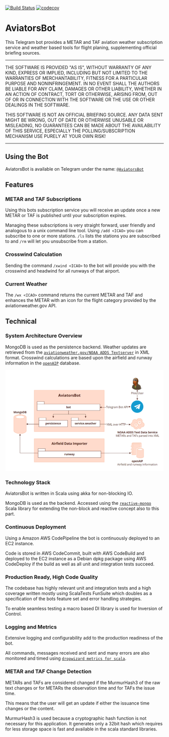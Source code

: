 [![Build Status](https://travis-ci.org/fvalka/AviatorsBot.svg?branch=master)](https://travis-ci.org/fvalka/AviatorsBot)
[![codecov](https://codecov.io/gh/fvalka/AviatorsBot/branch/master/graph/badge.svg)](https://codecov.io/gh/fvalka/AviatorsBot)

# AviatorsBot

This Telegram bot provides a METAR and TAF aviation weather 
subscription service and weather based tools for flight planing, 
supplementing official briefing sources.

___ 
THE SOFTWARE IS PROVIDED "AS IS", WITHOUT WARRANTY OF ANY KIND, EXPRESS OR IMPLIED, INCLUDING BUT NOT LIMITED TO THE WARRANTIES OF MERCHANTABILITY, FITNESS FOR A PARTICULAR PURPOSE AND NONINFRINGEMENT. IN NO EVENT SHALL THE AUTHORS BE LIABLE FOR ANY CLAIM, DAMAGES OR OTHER LIABILITY, WHETHER IN AN ACTION OF CONTRACT, TORT OR OTHERWISE, ARISING FROM, OUT OF OR IN CONNECTION WITH THE SOFTWARE OR THE USE OR OTHER DEALINGS IN THE SOFTWARE.

THIS SOFTWARE IS NOT AN OFFICIAL BRIEFING SOURCE. ANY DATA SENT MIGHT BE WRONG, OUT OF DATE OR OTHERWISE UNUSABLE OR MISLEADING, NO GUARANTEES CAN BE MADE ABOUT THE AVAILABILITY OF THIS SERVICE, ESPECIALLY THE POLLING/SUBSCRIPTION MECHANISM
USE PURELY AT YOUR OWN RISK!
___

## Using the Bot
AviatorsBot is available on Telegram under the name: 
[`@AviatorsBot`](https://t.me/AviatorsBot)

## Features
### METAR and TAF Subscriptions
Using this bots subscription service you will receive an update
once a new METAR or TAF is published until your subscription expires. 

Managing these subscriptions is very straight forward, user friendly
and analogous to a unix command line tool. Using `/add <ICAO>` you 
can subscribe to one or more stations. `/ls` lists the stations you
are subscribed to and `/rm` will let you unsubscribe from a station. 

### Crosswind Calculation
Sending the command `/xwind <ICAO>` to the bot will provide you with
the crosswind and headwind for all runways of that airport. 

### Current Weather
The `/wx <ICAO>` command returns the current METAR and TAF and 
enhances the METAR with an icon for the flight category provided by 
the aviationweather.gov API. 

## Technical
### System Architecture Overview
MongoDB is used as the persistence backend. Weather updates are 
retrieved from the [`aviationweather.gov/NOAA ADDS Textserver`](
https://www.aviationweather.gov/dataserver) in XML format. 
Crosswind calculations are based upon the airfield and runway information 
in the [`openAIP`](https://www.openaip.net/) database. 

![System overview](doc/images/system-overview.png "System overview")

### Technology Stack
AviatorsBot is written in Scala using akka for non-blocking IO. 

MongoDB is used as the backend. Accessed using the 
[`reactive-mongo`](http://reactivemongo.org/) Scala library for extending 
the non-block and reactive concept also to this part. 

### Continuous Deployment ###
Using a Amazon AWS CodePipeline the bot is continuously deployed to 
an EC2 instance. 

Code is stored in AWS CodeCommit, built with AWS CodeBuild and deployed to
the EC2 instance as a Debian dpkg package using AWS CodeDeploy if the build 
as well as all unit and integration tests succeed. 

### Production Ready, High Code Quality
The codebase has highly relevant unit and integration tests and a 
high coverage written mostly using ScalaTests FunSuite which doubles
as a specification of the bots feature set and error handling strategies.

To enable seamless testing a macro based DI library is used for 
Inversion of Control. 

### Logging and Metrics ### 
Extensive logging and configurability add to the production readiness 
of the bot. 

All commands, messages received and sent and many errors are also monitored
and timed using 
[`dropwizard metrics for scala`](https://github.com/erikvanoosten/metrics-scala). 

### METAR and TAF Change Detection ###
METARs and TAFs are considered changed if the MurmurHash3 of the raw text 
changes or for METARs the observation time and for TAFs the issue time. 

This means that the user will get an update if either the issuance time
changes or the content. 

MurmurHash3 is used because a cryptographic hash function is not necessary
for this application. It generates only a 32bit hash which requires for less
storage space is fast and available in the scala standard libraries. 